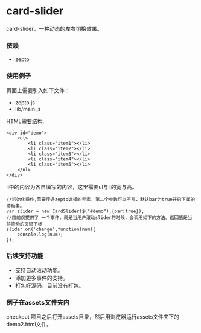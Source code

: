 # card-slider
card-slider，一种动态的左右切换效果。
### 依赖 ###
- zepto

### 使用例子 ###
页面上需要引入如下文件：
- zepto.js
- lib/main.js

HTML需要结构:
```
<div id="demo">
    <ul>
        <li class="item1"></li>
        <li class="item2"></li>
        <li class="item3"></li>
        <li class="item4"></li>
        <li class="item5"></li>
    </ul>
</div>

```
li中的内容为各自填写的内容，这里需要ul与li的宽与高。
```
//初始化操作,需要传递zepto选择的元素，第二个参数可以不写，默认bar为true开启下面的滚动条。
var slider = new CardSlider($("#demo"),{bar:true});
//目前仅提供了 一个事件，就是当用户滚动slider的时候，会调用如下的方法。返回值是当前滚动的页码下标
slider.on('change',function(num){
    console.log(num);
});

```
### 后续支持功能 ###
- 支持自动滚动功能。
- 添加更多事件的支持。
- 打包好源码，目前没有打包。

### 例子在assets文件夹内 ###
checkout 项目之后打开assets目录，然后用浏览器运行assets文件夹下的demo2.html文件。
